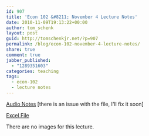 ```yaml
---
id: 907
title: 'Econ 102 &#8211; November 4 Lecture Notes'
date: 2010-11-09T19:13:22+00:00
author: tom_schenk
layout: post
guid: http://tomschenkjr.net/?p=907
permalink: /blog/econ-102-november-4-lecture-notes/
share: true
comment: true
jabber_published:
  - "1289351603"
categories: teaching 
tags:
  - econ-102
  - lecture notes
---
```

<a href="http://www.livescribe.com/cgi-bin/WebObjects/LDApp.woa/wa/MLSOverviewPage?sid=NjVMJhdT7qPF">Audio Notes</a> [there is an issue with the file, I'll fix it soon]

<a href="http://dl.dropbox.com/u/8786139/Econ%20102/Lecture%20Notes/November%204/November%204%202010%20Lecture%20Notes.xlsx">Excel File</a>

There are no images for this lecture.